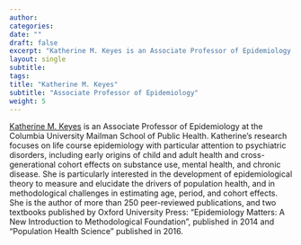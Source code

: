 ```yaml
---
author: 
categories:
date: ""
draft: false
excerpt: "Katherine M. Keyes is an Associate Professor of Epidemiology at the Columbia University Mailman School of Public Health"
layout: single
subtitle: 
tags:
title: "Katherine M. Keyes"
subtitle: "Associate Professor of Epidemiology"
weight: 5
---
```


[Katherine M. Keyes](http://www.publichealth.columbia.edu/people/our-faculty/kmk2104) is an Associate Professor of Epidemiology at the Columbia University Mailman School of Public Health. Katherine’s research focuses on life course epidemiology with particular attention to psychiatric disorders, including early origins of child and adult health and cross-generational cohort effects on substance use, mental health, and chronic disease.  She is particularly interested in the development of epidemiological theory to measure and elucidate the drivers of population health, and in methodological challenges in estimating age, period, and cohort effects. She is the author of more than 250 peer-reviewed publications, and two textbooks published by Oxford University Press: “Epidemiology Matters: A New Introduction to Methodological Foundation”, published in 2014 and “Population Health Science” published in 2016.